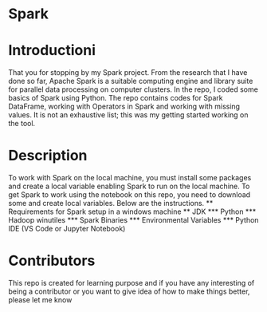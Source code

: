 # Spark
# Introductioni
That you for stopping by my Spark project. From the research that I have done so far, Apache Spark is a suitable computing engine and library suite for parallel data processing on computer clusters. In the repo, I coded some basics of Spark using Python. The repo contains codes for Spark DataFrame, working with Operators in Spark and working with missing values. It is not an exhaustive list; this was my getting started working on the tool.
# Description
To work with Spark on the local machine, you must install some packages and create a local variable enabling Spark to run on the local machine. To get Spark to work using the notebook on this repo, you need to download some and create local variables. Below are the instructions.
** Requirements for Spark setup in a windows machine
** JDK 
*** Python
*** Hadoop winutiles
*** Spark Binaries
*** Environmental Variables
*** Python IDE (VS Code or Jupyter Notebook)
# Contributors
This repo is created for learning purpose and if you have any interesting of being a contributor or you want to give idea of how to make things better, please let me know
